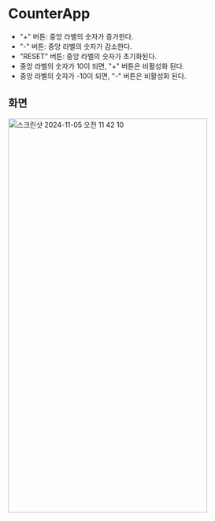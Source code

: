 # CounterApp
- "+" 버튼: 중앙 라벨의 숫자가 증가한다.
- "-" 버튼: 중앙 라벨의 숫자가 감소한다.
- "RESET" 버튼: 중앙 라벨의 숫자가 초기화된다.
- 중앙 라벨의 숫자가 10이 되면, "+" 버튼은 비활성화 된다.
- 중앙 라벨의 숫자가 -10이 되면, "-" 버튼은 비활성화 된다.


## 화면
<img width="404" height="800" alt="스크린샷 2024-11-05 오전 11 42 10" src="https://github.com/user-attachments/assets/f557f9b7-aa19-466d-959f-c47dd41d3dc2">
